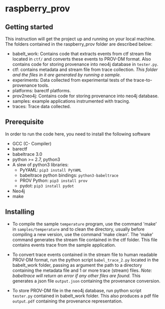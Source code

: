 # raspberry_prov

## Getting started
This instruction will get the project up and running on your local machine. The folders contained in the raspberry_prov folder are described below:

* babelt_work: Contains code that extracts events from ctf stream file located in `ctf/` and converts these events to PROV-DM format. Also contains code for storing provenance into neo4j database in `tester.py`.
* ctf: contains metadata and stream file from trace collection. *This folder and the files in it are generated by running a sample.*
* experiments: Data collected from experimental tests of the trace-to-provenance tools.
* platforms: barectf platforms.
* prov2neo4j: Contains code for storing provenance into neo4j database.
* samples: example applications instrumented with tracing.
* traces: Trace data collected.

## Prerequisite

In order to run the code here, you need to install the following software

* GCC (C- Compiler)
* barectf
* babeltrace 3.0
* python >= 2.7, python3
* A slew of python3 libraries:
  * PyYAML: `pip3 install PyYAML`
  * babeltrace python bindings: `python3-babeltrace`
  * PROV Python: `pip3 install prov`
  * pydot: `pip3 install pydot`
* Neo4j
* make


## Installing

* To compile the sample `temperature` program, use the command 'make' in `samples/temperature` and to clean the directory, usually before compiling a new version, use the command 'make clean'. The 'make' command generates the stream file contained in the ctf folder. This file contains events trace from the sample application. 

* To convert trace events contained in the stream file to human readable PROV-DM format, run the python script `babel_trace_2.py` located in the babelt_work folder, passing as argument the path to a directory containing the metadata file and 1 or more trace (stream) files. *Note: babeltrace will return an error if any other files are found.* This generates a json file `output.json` containing the provenance conversion.


* To store PROV-DM file in the neo4j database, run python script `tester.py` contained in babelt_work folder. This also produces a pdf file `output.pdf` containing the provenance representation.






